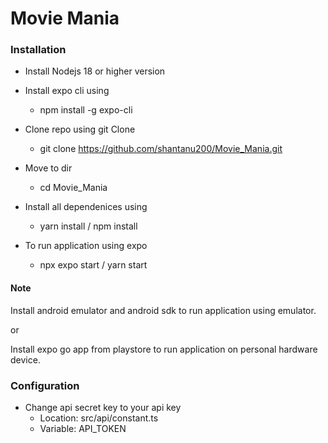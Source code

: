 
# Movie Mania

### Installation

- Install Nodejs 18 or higher version

- Install expo cli using
    - npm install -g expo-cli

- Clone repo using git Clone
    - git clone https://github.com/shantanu200/Movie_Mania.git

- Move to dir
    - cd Movie_Mania

- Install all dependenices using 
    - yarn install / npm install

- To run application using expo
    - npx expo start / yarn start

#### Note 

Install android emulator and android sdk to run application using emulator.

or 

Install expo go app from playstore to run application on personal hardware device.

### Configuration


- Change api secret key to your api key
    - Location: src/api/constant.ts
    - Variable: API_TOKEN